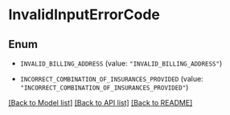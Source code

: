# InvalidInputErrorCode

## Enum


* `INVALID_BILLING_ADDRESS` (value: `"INVALID_BILLING_ADDRESS"`)

* `INCORRECT_COMBINATION_OF_INSURANCES_PROVIDED` (value: `"INCORRECT_COMBINATION_OF_INSURANCES_PROVIDED"`)


[[Back to Model list]](../README.md#documentation-for-models) [[Back to API list]](../README.md#documentation-for-api-endpoints) [[Back to README]](../README.md)


